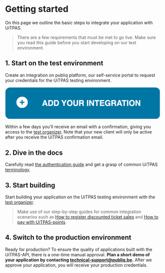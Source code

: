 # Getting started

On this page we outline the basic steps to integrate your application with UiTPAS.

> There are a few requirements that must be met to go live. Make sure you read this guide before you start developing on our test environment.

## 1. Start on the test environment

Create an integration on publiq platform, our self-service portal to request your credentials for the UiTPAS testing environment. 

<!-- focus: false -->

[![Add your entry API integration](https://raw.githubusercontent.com/cultuurnet/apidocs/main/assets/add-your-integration.svg)](https://platform.publiq.be)

Within a few days you'll receive an email with a confirmation, giving you access to the [test organizer](./test-dataset.md). Note that your new client will only be active after you receive the UiTPAS confirmation email.

## 2. Dive in the docs

Carefully read [the authentication guide](./authentication.md) and get a grasp of common UiTPAS [terminology](./terminology.md).

## 3. Start building

Start building your application on the UiTPAS testing environment with the [test organizer](./test-dataset.md).

> Make use of our step-by-step guides for common integration scenarios such as [How to register discounted ticket sales](./registering-ticket-sales.md) and [How to pay with UiTPAS-points](./pay-with-UiTPAS-points.md).

## 4. Switch to the production environment

Ready for production? To ensure the quality of applications built with the UiTPAS-API, there is a one-time manual approval. **Plan a short demo of your application by contacting <technical-support@publiq.be>.** After we approve your application, you will receive your production credentials.
